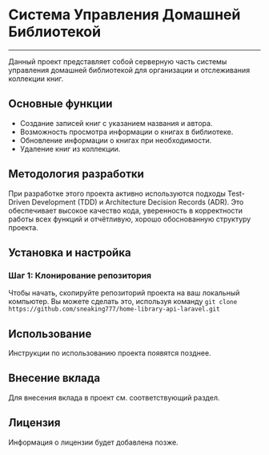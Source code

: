 # Система Управления Домашней Библиотекой

---
Данный проект представляет собой серверную часть системы управления домашней библиотекой для организации и отслеживания
коллекции книг.

## Основные функции

- Создание записей книг с указанием названия и автора.
- Возможность просмотра информации о книгах в библиотеке.
- Обновление информации о книгах при необходимости.
- Удаление книг из коллекции.

## Методология разработки

При разработке этого проекта активно используются подходы Test-Driven Development (TDD) 
и Architecture Decision Records (ADR).
Это обеспечивает высокое качество кода,
уверенность в корректности работы всех функций и отчётливую, хорошо обоснованную структуру проекта.

## Установка и настройка

### Шаг 1: Клонирование репозитория

Чтобы начать, скопируйте репозиторий проекта на ваш локальный компьютер. 
Вы можете сделать это, используя команду `git clone https://github.com/sneaking777/home-library-api-laravel.git`

## Использование

Инструкции по использованию проекта появятся позднее.

## Внесение вклада

Для внесения вклада в проект см. соответствующий раздел.

## Лицензия

Информация о лицензии будет добавлена позже.
